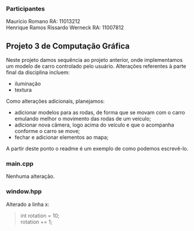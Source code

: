 ### Participantes
Maurício Romano RA: 11013212  
Henrique Ramos Rissardo Werneck RA: 11007812

## Projeto 3 de Computação Gráfica

Neste projeto damos sequência ao projeto anterior, onde implementamos um modelo de carro controlado pelo usuário.
Alterações referentes à parte final da disciplina incluem:  
- iluminação  
- textura  

Como alterações adicionais, planejamos:
- adicionar modelos para as rodas, de forma que se movam com o carro emulando melhor o movimento das rodas de um veículo;
- adicionar nova câmera, logo acima do veículo e que o acompanha conforme o carro se move;
- fechar e adicionar elementos ao mapa;

A partir deste ponto o readme é um exemplo de como podemos escrevê-lo.

### main.cpp

Nenhuma alteração.

### window.hpp

Alterado a linha x:

> int rotation = 10;  
> rotation += 1;
